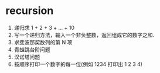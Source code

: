 # recursion
1. 递归求 1 + 2 + 3 + ... + 10
2. 写一个递归方法，输入一个非负整数，返回组成它的数字之和.
3. 求斐波那契数列的第 N 项
4. 青蛙跳台阶问题
5. 汉诺塔问题
6. 按顺序打印一个数字的每一位(例如 1234 打印出 1 2 3 4)
